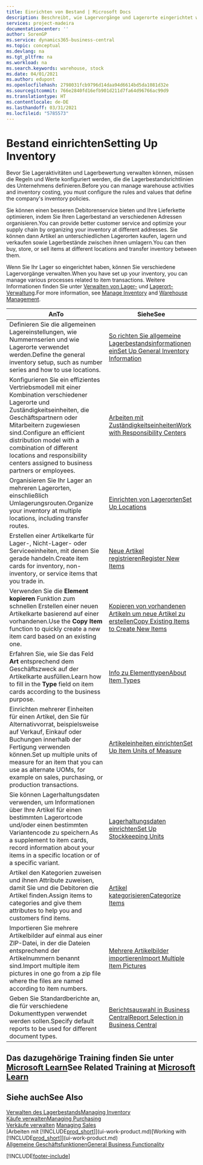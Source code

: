 ```yaml
---
title: Einrichten von Bestand | Microsoft Docs
description: Beschreibt, wie Lagervorgänge und Lagerorte eingerichtet werden, einschließlich Umlagerungsrouten und Standorte wie Lagerorte.
services: project-madeira
documentationcenter: ''
author: SorenGP
ms.service: dynamics365-business-central
ms.topic: conceptual
ms.devlang: na
ms.tgt_pltfrm: na
ms.workload: na
ms.search.keywords: warehouse, stock
ms.date: 04/01/2021
ms.author: edupont
ms.openlocfilehash: 2798031fcb9796d14daa94d6614bd5da1081d32e
ms.sourcegitcommit: 766e2840fd16efb901d211d7fa64d96766ac99d9
ms.translationtype: HT
ms.contentlocale: de-DE
ms.lasthandoff: 03/31/2021
ms.locfileid: "5785573"
---
```

# <a name="setting-up-inventory"></a><span data-ttu-id="56067-103">Bestand einrichten</span><span class="sxs-lookup"><span data-stu-id="56067-103">Setting Up Inventory</span></span>
<span data-ttu-id="56067-104">Bevor Sie Lageraktivitäten und Lagerbewertung verwalten können, müssen die Regeln und Werte konfiguriert werden, die die Lagerbestandsrichtlinien des Unternehmens definieren.</span><span class="sxs-lookup"><span data-stu-id="56067-104">Before you can manage warehouse activities and inventory costing, you must configure the rules and values that define the company's inventory policies.</span></span>

<span data-ttu-id="56067-105">Sie können einen besseren Debitorenservice bieten und Ihre Lieferkette optimieren, indem Sie Ihren Lagerbestand an verschiedenen Adressen organisieren.</span><span class="sxs-lookup"><span data-stu-id="56067-105">You can provide better customer service and optimize your supply chain by organizing your inventory at different addresses.</span></span> <span data-ttu-id="56067-106">Sie können dann Artikel an unterschiedlichen Lagerorten kaufen, lagern und verkaufen sowie Lagerbestände zwischen ihnen umlagern.</span><span class="sxs-lookup"><span data-stu-id="56067-106">You can then buy, store, or sell items at different locations and transfer inventory between them.</span></span>

<span data-ttu-id="56067-107">Wenn Sie Ihr Lager so eingerichtet haben, können Sie verschiedene Lagervorgänge verwalten.</span><span class="sxs-lookup"><span data-stu-id="56067-107">When you have set up your inventory, you can manage various processes related to item transactions.</span></span> <span data-ttu-id="56067-108">Weitere Informationen finden Sie unter [Verwalten von Lager-](inventory-manage-inventory.md) und [Lagerort-Verwaltung](warehouse-manage-warehouse.md).</span><span class="sxs-lookup"><span data-stu-id="56067-108">For more information, see [Manage Inventory](inventory-manage-inventory.md) and [Warehouse Management](warehouse-manage-warehouse.md).</span></span>

| <span data-ttu-id="56067-109">An</span><span class="sxs-lookup"><span data-stu-id="56067-109">To</span></span> | <span data-ttu-id="56067-110">Siehe</span><span class="sxs-lookup"><span data-stu-id="56067-110">See</span></span> |
| --- | --- |
| <span data-ttu-id="56067-111">Definieren Sie die allgemeinen Lagereinstellungen, wie Nummernserien und wie Lagerorte verwendet werden.</span><span class="sxs-lookup"><span data-stu-id="56067-111">Define the general inventory setup, such as number series and how to use locations.</span></span> |[<span data-ttu-id="56067-112">So richten Sie allgemeine Lagerbestandsinformationen ein</span><span class="sxs-lookup"><span data-stu-id="56067-112">Set Up General Inventory Information</span></span>](inventory-how-setup-general.md) |
|<span data-ttu-id="56067-113">Konfigurieren Sie ein effizientes Vertriebsmodell mit einer Kombination verschiedener Lagerorte und Zuständigkeitseinheiten, die Geschäftspartnern oder Mitarbeitern zugewiesen sind.</span><span class="sxs-lookup"><span data-stu-id="56067-113">Configure an efficient distribution model with a combination of different locations and responsibility centers assigned to business partners or employees.</span></span>|[<span data-ttu-id="56067-114">Arbeiten mit Zuständigkeitseinheiten</span><span class="sxs-lookup"><span data-stu-id="56067-114">Work with Responsibility Centers</span></span>](inventory-responsibility-centers.md)|
| <span data-ttu-id="56067-115">Organisieren Sie Ihr Lager an mehreren Lagerorten, einschließlich Umlagerungsrouten.</span><span class="sxs-lookup"><span data-stu-id="56067-115">Organize your inventory at multiple locations, including transfer routes.</span></span> |[<span data-ttu-id="56067-116">Einrichten von Lagerorten</span><span class="sxs-lookup"><span data-stu-id="56067-116">Set Up Locations</span></span>](inventory-how-register-new-items.md) |
| <span data-ttu-id="56067-117">Erstellen einer Artikelkarte für Lager-, Nicht-Lager- oder Serviceeinheiten, mit denen Sie gerade handeln.</span><span class="sxs-lookup"><span data-stu-id="56067-117">Create item cards for inventory, non-inventory, or service items that you trade in.</span></span> |[<span data-ttu-id="56067-118">Neue Artikel registrieren</span><span class="sxs-lookup"><span data-stu-id="56067-118">Register New Items</span></span>](inventory-how-register-new-items.md) |
|<span data-ttu-id="56067-119">Verwenden Sie die **Element kopieren** Funktion zum schnellen Erstellen einer neuen Artikelkarte basierend auf einer vorhandenen.</span><span class="sxs-lookup"><span data-stu-id="56067-119">Use the **Copy Item** function to quickly create a new item card based on an existing one.</span></span>|[<span data-ttu-id="56067-120">Kopieren von vorhandenen Artikeln um neue Artikel zu erstellen</span><span class="sxs-lookup"><span data-stu-id="56067-120">Copy Existing Items to Create New Items</span></span>](inventory-how-copy-items.md)|
|<span data-ttu-id="56067-121">Erfahren Sie, wie Sie das Feld **Art** entsprechend dem Geschäftszweck auf der Artikelkarte ausfüllen.</span><span class="sxs-lookup"><span data-stu-id="56067-121">Learn how to fill in the **Type** field on item cards according to the business purpose.</span></span>|[<span data-ttu-id="56067-122">Info zu Elementtypen</span><span class="sxs-lookup"><span data-stu-id="56067-122">About Item Types</span></span>](inventory-about-item-types.md)|
|<span data-ttu-id="56067-123">Einrichten mehrerer Einheiten für einen Artikel, den Sie für Alternativvorrat, beispielsweise auf Verkauf, Einkauf oder Buchungen innerhalb der Fertigung verwenden können.</span><span class="sxs-lookup"><span data-stu-id="56067-123">Set up multiple units of measure for an item that you can use as alternate UOMs, for example on sales, purchasing, or production transactions.</span></span>|[<span data-ttu-id="56067-124">Artikeleinheiten einrichten</span><span class="sxs-lookup"><span data-stu-id="56067-124">Set Up Item Units of Measure</span></span>](inventory-how-setup-units-of-measure.md)|
|<span data-ttu-id="56067-125">Sie können Lagerhaltungsdaten verwenden, um Informationen über Ihre Artikel für einen bestimmten Lagerortcode und/oder einen bestimmten Variantencode zu speichern.</span><span class="sxs-lookup"><span data-stu-id="56067-125">As a supplement to item cards, record information about your items in a specific location or of a specific variant.</span></span>|[<span data-ttu-id="56067-126">Lagerhaltungsdaten einrichten</span><span class="sxs-lookup"><span data-stu-id="56067-126">Set Up Stockkeeping Units</span></span>](inventory-how-to-set-up-stockkeeping-units.md)|
| <span data-ttu-id="56067-127">Artikel den Kategorien zuweisen und ihnen Attribute zuweisen, damit Sie und die Debitoren die Artikel finden.</span><span class="sxs-lookup"><span data-stu-id="56067-127">Assign items to categories and give them attributes to help you and customers find items.</span></span> |[<span data-ttu-id="56067-128">Artikel kategorisieren</span><span class="sxs-lookup"><span data-stu-id="56067-128">Categorize Items</span></span>](inventory-how-categorize-items.md) |
|<span data-ttu-id="56067-129">Importieren Sie mehrere Artikelbilder auf einmal aus einer ZIP-Datei, in der die Dateien entsprechend der Artikelnummern benannt sind.</span><span class="sxs-lookup"><span data-stu-id="56067-129">Import multiple item pictures in one go from a zip file where the files are named according to item numbers.</span></span>|[<span data-ttu-id="56067-130">Mehrere Artikelbilder importieren</span><span class="sxs-lookup"><span data-stu-id="56067-130">Import Multiple Item Pictures</span></span>](inventory-how-import-item-pictures.md)|
|<span data-ttu-id="56067-131">Geben Sie Standardberichte an, die für verschiedene Dokumenttypen verwendet werden sollen.</span><span class="sxs-lookup"><span data-stu-id="56067-131">Specify default reports to be used for different document types.</span></span>|[<span data-ttu-id="56067-132">Berichtsauswahl in Business Central</span><span class="sxs-lookup"><span data-stu-id="56067-132">Report Selection in Business Central</span></span>](across-report-selections.md)|

## <a name="see-related-training-at-microsoft-learn"></a><span data-ttu-id="56067-133">Das dazugehörige Training finden Sie unter [Microsoft Learn](/learn/paths/trade-get-started-dynamics-365-business-central/)</span><span class="sxs-lookup"><span data-stu-id="56067-133">See Related Training at [Microsoft Learn](/learn/paths/trade-get-started-dynamics-365-business-central/)</span></span>

## <a name="see-also"></a><span data-ttu-id="56067-134">Siehe auch</span><span class="sxs-lookup"><span data-stu-id="56067-134">See Also</span></span>

[<span data-ttu-id="56067-135">Verwalten des Lagerbestands</span><span class="sxs-lookup"><span data-stu-id="56067-135">Managing Inventory</span></span>](inventory-manage-inventory.md)  
[<span data-ttu-id="56067-136">Käufe verwalten</span><span class="sxs-lookup"><span data-stu-id="56067-136">Managing Purchasing</span></span>](purchasing-manage-purchasing.md)  
<span data-ttu-id="56067-137">[Verkäufe verwalten](sales-manage-sales.md)  </span><span class="sxs-lookup"><span data-stu-id="56067-137">[Managing Sales](sales-manage-sales.md)  </span></span>  
<span data-ttu-id="56067-138">[Arbeiten mit [!INCLUDE[prod_short](includes/prod_short.md)]](ui-work-product.md)</span><span class="sxs-lookup"><span data-stu-id="56067-138">[Working with [!INCLUDE[prod_short](includes/prod_short.md)]](ui-work-product.md)</span></span>  
[<span data-ttu-id="56067-139">Allgemeine Geschäftsfunktionen</span><span class="sxs-lookup"><span data-stu-id="56067-139">General Business Functionality</span></span>](ui-across-business-areas.md)


[!INCLUDE[footer-include](includes/footer-banner.md)]